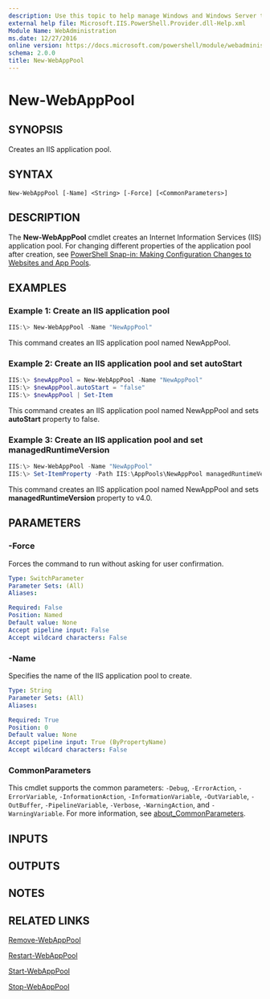 ```yaml
---
description: Use this topic to help manage Windows and Windows Server technologies with Windows PowerShell.
external help file: Microsoft.IIS.PowerShell.Provider.dll-Help.xml
Module Name: WebAdministration
ms.date: 12/27/2016
online version: https://docs.microsoft.com/powershell/module/webadministration/new-webapppool?view=windowsserver2022-ps&wt.mc_id=ps-gethelp
schema: 2.0.0
title: New-WebAppPool
---
```


# New-WebAppPool

## SYNOPSIS
Creates an IIS application pool.

## SYNTAX

```
New-WebAppPool [-Name] <String> [-Force] [<CommonParameters>]
```

## DESCRIPTION
The **New-WebAppPool** cmdlet creates an Internet Information Services (IIS) application pool. For changing different properties of the application pool after creation, see [PowerShell Snap-in: Making Configuration Changes to Websites and App Pools](https://docs.microsoft.com/iis/manage/powershell/powershell-snap-in-making-simple-configuration-changes-to-web-sites-and-application-pools).

## EXAMPLES

### Example 1: Create an IIS application pool
```powershell
IIS:\> New-WebAppPool -Name "NewAppPool"
```

This command creates an IIS application pool named NewAppPool.

### Example 2: Create an IIS application pool and set autoStart
```powershell
IIS:\> $newAppPool = New-WebAppPool -Name "NewAppPool"
IIS:\> $newAppPool.autoStart = "false"
IIS:\> $newAppPool | Set-Item
```

This command creates an IIS application pool named NewAppPool and sets **autoStart** property to false.

### Example 3: Create an IIS application pool and set managedRuntimeVersion
```powershell
IIS:\> New-WebAppPool -Name "NewAppPool"
IIS:\> Set-ItemProperty -Path IIS:\AppPools\NewAppPool managedRuntimeVersion "v4.0"
```

This command creates an IIS application pool named NewAppPool and sets **managedRuntimeVersion** property to v4.0.

## PARAMETERS

### -Force
Forces the command to run without asking for user confirmation.

```yaml
Type: SwitchParameter
Parameter Sets: (All)
Aliases: 

Required: False
Position: Named
Default value: None
Accept pipeline input: False
Accept wildcard characters: False
```

### -Name
Specifies the name of the IIS application pool to create.

```yaml
Type: String
Parameter Sets: (All)
Aliases: 

Required: True
Position: 0
Default value: None
Accept pipeline input: True (ByPropertyName)
Accept wildcard characters: False
```

### CommonParameters
This cmdlet supports the common parameters: `-Debug`, `-ErrorAction`, `-ErrorVariable`, `-InformationAction`, `-InformationVariable`, `-OutVariable`, `-OutBuffer`, `-PipelineVariable`, `-Verbose`, `-WarningAction`, and `-WarningVariable`. For more information, see [about_CommonParameters](https://go.microsoft.com/fwlink/?LinkID=113216).

## INPUTS

## OUTPUTS

## NOTES

## RELATED LINKS

[Remove-WebAppPool](./Remove-WebAppPool.md)

[Restart-WebAppPool](./Restart-WebAppPool.md)

[Start-WebAppPool](./Start-WebAppPool.md)

[Stop-WebAppPool](./Stop-WebAppPool.md)
